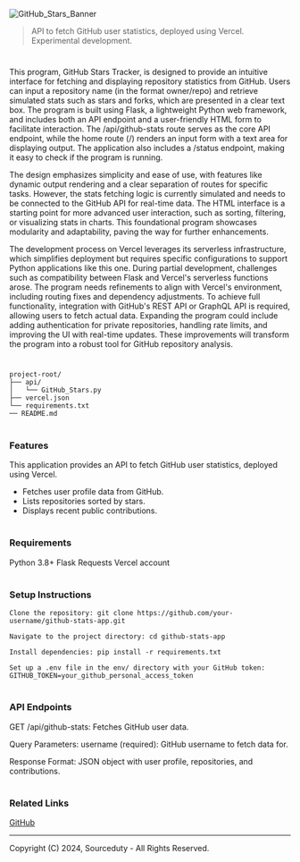 ![GitHub_Stars_Banner](https://github.com/user-attachments/assets/6e20d313-5d42-48b2-ad03-31c29acf9e49)

> API to fetch GitHub user statistics, deployed using Vercel. Experimental development.
#

This program, GitHub Stars Tracker, is designed to provide an intuitive interface for fetching and displaying repository statistics from GitHub. Users can input a repository name (in the format owner/repo) and retrieve simulated stats such as stars and forks, which are presented in a clear text box. The program is built using Flask, a lightweight Python web framework, and includes both an API endpoint and a user-friendly HTML form to facilitate interaction. The /api/github-stats route serves as the core API endpoint, while the home route (/) renders an input form with a text area for displaying output. The application also includes a /status endpoint, making it easy to check if the program is running.

The design emphasizes simplicity and ease of use, with features like dynamic output rendering and a clear separation of routes for specific tasks. However, the stats fetching logic is currently simulated and needs to be connected to the GitHub API for real-time data. The HTML interface is a starting point for more advanced user interaction, such as sorting, filtering, or visualizing stats in charts. This foundational program showcases modularity and adaptability, paving the way for further enhancements.

The development process on Vercel leverages its serverless infrastructure, which simplifies deployment but requires specific configurations to support Python applications like this one. During partial development, challenges such as compatibility between Flask and Vercel's serverless functions arose. The program needs refinements to align with Vercel's environment, including routing fixes and dependency adjustments. To achieve full functionality, integration with GitHub's REST API or GraphQL API is required, allowing users to fetch actual data. Expanding the program could include adding authentication for private repositories, handling rate limits, and improving the UI with real-time updates. These improvements will transform the program into a robust tool for GitHub repository analysis.

#

```
project-root/
├── api/
│   └── GitHub_Stars.py
├── vercel.json
└── requirements.txt
── README.md
```

#
### Features

This application provides an API to fetch GitHub user statistics, deployed using Vercel.

- Fetches user profile data from GitHub.
- Lists repositories sorted by stars.
- Displays recent public contributions.

#
### Requirements

Python 3.8+ Flask Requests Vercel account

#
### Setup Instructions

```
Clone the repository: git clone https://github.com/your-username/github-stats-app.git

Navigate to the project directory: cd github-stats-app

Install dependencies: pip install -r requirements.txt

Set up a .env file in the env/ directory with your GitHub token: GITHUB_TOKEN=your_github_personal_access_token
```

#
### API Endpoints

GET /api/github-stats: Fetches GitHub user data. 

Query Parameters: username (required): GitHub username to fetch data for.

Response Format: JSON object with user profile, repositories, and contributions.

#
### Related Links

[GitHub](https://github.com/sourceduty/GitHub)

***
Copyright (C) 2024, Sourceduty - All Rights Reserved.
